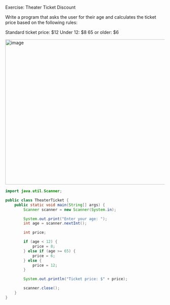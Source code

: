 Exercise: Theater Ticket Discount

Write a program that asks the user for their age and calculates the ticket price based on the following rules:

Standard ticket price: $12
Under 12: $8 
65 or older: $6 

<img width="2733" height="459" alt="image" src="https://github.com/user-attachments/assets/9347e347-0382-4c62-a168-134e7641138f" />



```Java
import java.util.Scanner;

public class TheaterTicket {
    public static void main(String[] args) {
        Scanner scanner = new Scanner(System.in);

        System.out.print("Enter your age: ");
        int age = scanner.nextInt();

        int price;

        if (age < 12) {
            price = 8;
        } else if (age >= 65) {
            price = 6;
        } else {
            price = 12;
        }

        System.out.println("Ticket price: $" + price);

        scanner.close();
    }
}
```

